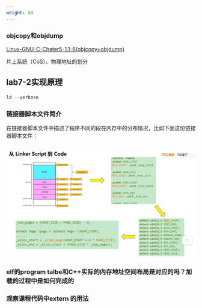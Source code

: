 ```yaml
---
weight: 80
---
```


### objcopy和objdump

[Linux-GNU-C-Chater5-1.1-6(objcopy+objdump)]( https://www.bilibili.com/video/BV1mT411T78E/?share_source=copy_web&vd_source=bad63bc206890ec49ce3dba8cc7b7a37)



片上系统（CoS）、物理地址的划分



## lab7-2实现原理





```c
ld --verbose
```



### 链接器脚本文件简介

在链接器脚本文件中描述了程序不同的段在内存中的分布情况，比如下面这份链接器脚本文件：

```C++
```



![image-20240321111720553](images/image-20240321111720553.png)





### elf的program talbe和C++实际的内存地址空间布局是对应的吗？加载的过程中是如何完成的



### 观察课程代码中extern 的用法

